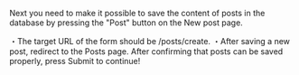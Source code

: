 Next you need to make it possible to save the content of posts in the database by pressing the "Post" button on the New post page.
  
・The target URL of the form should be /posts/create.
・After saving a new post, redirect to the Posts page.
After confirming that posts can be saved properly, press Submit to continue!

